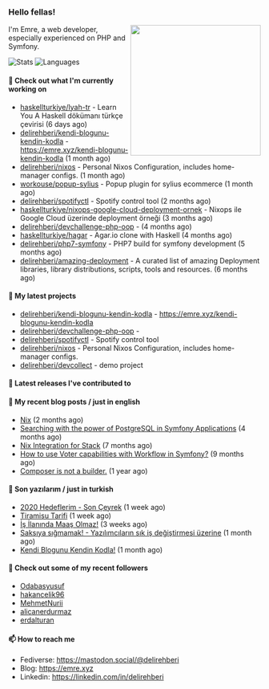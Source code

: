 <h3>Hello fellas!</h3>
 

<img align="right" src="https://media.giphy.com/media/ZE6HYckyroMWwSp11C/giphy-downsized.gif" width="260">

I'm Emre, a web developer, especially experienced on PHP and Symfony.

![Stats](https://github-readme-stats.vercel.app/api/?username=delirehberi&show_icons=true&include_all_commits=true&count_private=true)
![Languages](https://github-readme-stats.vercel.app/api/top-langs/?username=delirehberi&layout=compact)

#### 👷 Check out what I'm currently working on

- [haskellturkiye/lyah-tr](https://github.com/haskellturkiye/lyah-tr) - Learn You A Haskell dökümanı türkçe çevirisi (6 days ago)
- [delirehberi/kendi-blogunu-kendin-kodla](https://github.com/delirehberi/kendi-blogunu-kendin-kodla) - https://emre.xyz/kendi-blogunu-kendin-kodla (1 month ago)
- [delirehberi/nixos](https://github.com/delirehberi/nixos) - Personal Nixos Configuration, includes home-manager configs. (1 month ago)
- [workouse/popup-sylius](https://github.com/workouse/popup-sylius) - Popup plugin for sylius ecommerce (1 month ago)
- [delirehberi/spotifyctl](https://github.com/delirehberi/spotifyctl) - Spotify control tool (2 months ago)
- [haskellturkiye/nixops-google-cloud-deployment-ornek](https://github.com/haskellturkiye/nixops-google-cloud-deployment-ornek) - Nixops ile Google Cloud üzerinde deployment örneği (3 months ago)
- [delirehberi/devchallenge-php-oop](https://github.com/delirehberi/devchallenge-php-oop) -  (4 months ago)
- [haskellturkiye/hagar](https://github.com/haskellturkiye/hagar) - Agar.io clone with Haskell (4 months ago)
- [delirehberi/php7-symfony](https://github.com/delirehberi/php7-symfony) - PHP7 build for symfony development (5 months ago)
- [delirehberi/amazing-deployment](https://github.com/delirehberi/amazing-deployment) - A curated list of amazing Deployment libraries, library distributions, scripts, tools and resources. (6 months ago)

#### 🌱 My latest projects

- [delirehberi/kendi-blogunu-kendin-kodla](https://github.com/delirehberi/kendi-blogunu-kendin-kodla) - https://emre.xyz/kendi-blogunu-kendin-kodla
- [delirehberi/devchallenge-php-oop](https://github.com/delirehberi/devchallenge-php-oop) - 
- [delirehberi/spotifyctl](https://github.com/delirehberi/spotifyctl) - Spotify control tool
- [delirehberi/nixos](https://github.com/delirehberi/nixos) - Personal Nixos Configuration, includes home-manager configs.
- [delirehberi/devcollect](https://github.com/delirehberi/devcollect) - demo project

#### 🔭 Latest releases I've contributed to


#### 📜 My recent blog posts / just in english

- [Nix](https://emre.xyz/nix) (2 months ago)
- [Searching with the power of PostgreSQL in Symfony Applications](https://emre.xyz/searching-with-the-power-of-postgresql-in-symfony-applications) (4 months ago)
- [Nix Integration for Stack](https://emre.xyz/nix-integration-for-stack) (7 months ago)
- [How to use Voter capabilities with Workflow in Symfony?](https://emre.xyz/how-to-use-voter-capabilities-with-workflow-in-symfony) (9 months ago)
- [Composer is not a builder.](https://emre.xyz/composer-is-not-a-builder) (1 year ago)

#### 📜 Son yazılarım / just in turkish

- [2020 Hedeflerim - Son Çeyrek](https://emre.xyz/2020-hedeflerim-son-ceyrek) (1 week ago)
- [Tiramisu Tarifi](https://emre.xyz/tiramisu-tarifi) (1 week ago)
- [İş İlanında Maaş Olmaz!](https://emre.xyz/is-ilaninda-maas-olmaz) (3 weeks ago)
- [Saksıya sığmamak! - Yazılımcıların sık iş değiştirmesi üzerine](https://emre.xyz/saksiya-sigmamak-yazilimcilarin-sik-is-degistirmesi-uzerine) (1 month ago)
- [Kendi Blogunu Kendin Kodla!](https://emre.xyz/kendi-blogunu-kendin-kodla) (1 month ago)

#### 👯 Check out some of my recent followers

- [Odabasyusuf](https://github.com/Odabasyusuf)
- [hakancelik96](https://github.com/hakancelik96)
- [MehmetNurii](https://github.com/MehmetNurii)
- [alicanerdurmaz](https://github.com/alicanerdurmaz)
- [erdalturan](https://github.com/erdalturan)

#### 📫 How to reach me

- Fediverse: https://mastodon.social/@delirehberi
- Blog: https://emre.xyz
- Linkedin: https://linkedin.com/in/delirehberi

